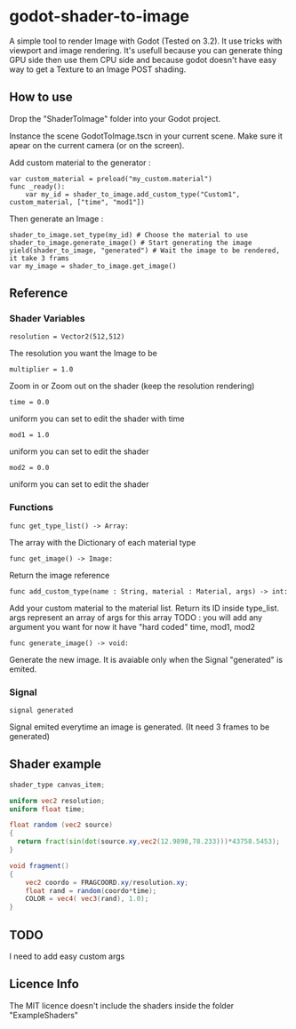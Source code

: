# godot-shader-to-image
A simple tool to render Image with Godot (Tested on 3.2). It use tricks with viewport and image rendering.
It's usefull because you can generate thing GPU side then use them CPU side and because godot doesn't have easy way to get a Texture to an Image POST shading.

## How to use
Drop the "ShaderToImage" folder into your Godot project.

Instance the scene GodotToImage.tscn in your current scene.
Make sure it apear on the current camera (or on the screen).

Add custom material to the generator : 
```gdscript
var custom_material = preload("my_custom.material")
func _ready():
	var my_id = shader_to_image.add_custom_type("Custom1", custom_material, ["time", "mod1"])
```

Then generate an Image :
```gdscript
shader_to_image.set_type(my_id) # Choose the material to use
shader_to_image.generate_image() # Start generating the image
yield(shader_to_image, "generated") # Wait the image to be rendered, it take 3 frams
var my_image = shader_to_image.get_image()
```

## Reference
### Shader Variables
```gdscript
resolution = Vector2(512,512)
```
The resolution you want the Image to be
```gdscript
multiplier = 1.0
```
Zoom in or Zoom out on the shader (keep the resolution rendering)
```gdscript
time = 0.0
```
uniform you can set to edit the shader with time
```gdscript
mod1 = 1.0
```
uniform you can set to edit the shader
```gdscript
mod2 = 0.0
```
uniform you can set to edit the shader

### Functions
```gdscript
func get_type_list() -> Array:
```
The array with the Dictionary of each material type
```gdscript
func get_image() -> Image:
```
Return the image reference
```gdscript
func add_custom_type(name : String, material : Material, args) -> int:
```
Add your custom material to the material list. Return its ID inside type_list.
args represent an array of args for this array
TODO : you will add any argument you want for now it have "hard coded" time, mod1, mod2
```gdscript
func generate_image() -> void:
```
Generate the new image. It is avaiable only when the Signal "generated" is emited.

### Signal
```gdscript
signal generated
```
Signal emited everytime an image is generated. (It need 3 frames to be generated)

## Shader example
```glsl
shader_type canvas_item;

uniform vec2 resolution;
uniform float time;

float random (vec2 source) 
{
  return fract(sin(dot(source.xy,vec2(12.9898,78.233)))*43758.5453);
}

void fragment() 
{
    vec2 coordo = FRAGCOORD.xy/resolution.xy;
    float rand = random(coordo*time);
    COLOR = vec4( vec3(rand), 1.0);
}
```

## TODO
I need to add easy custom args

## Licence Info
The MIT licence doesn't include the shaders inside the folder "ExampleShaders"
